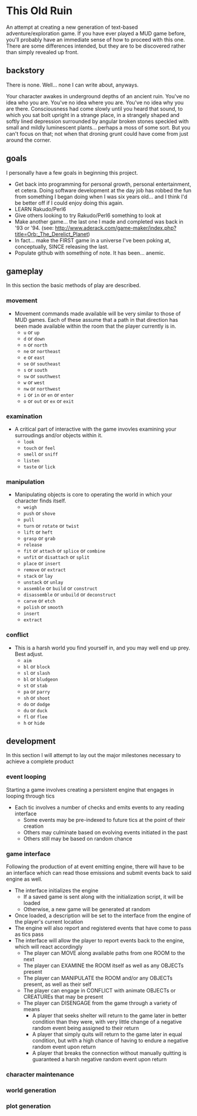 # This Old Ruin
An attempt at creating a new generation of text-based adventure/exploration game.  If you have ever played a MUD game before, you'll probably have an immediate sense of how to proceed with this one.  There are some differences intended, but they are to be discovered rather than simply revealed up front.

## backstory
There is none.  Well... none I can write about, anyways.

Your character awakes in underground depths of an ancient ruin.  You've no idea who you are.  You've no idea where you are.  You've no idea why you are there.  Consciousness had come slowly until you heard that sound, to which you sat bolt upright in a strange place, in a strangely shaped and softly lined depression surrounded by angular broken stones speckled with small and mildly luminescent plants... perhaps a moss of some sort.  But you can't focus on that; not when that droning grunt could have come from just around the corner.

## goals
I personally have a few goals in beginning this project.
* Get back into programming for personal growth, personal entertainment, et cetera.  Doing software development at the day job has robbed the fun from something I began doing when I was six years old... and I think I'd be better off if I could enjoy doing this again.
* LEARN Rakudo/Perl6
* Give others looking to try Rakudo/Perl6 something to look at
* Make another game... the last one I made and completed was back in '93 or '94. (see: http://www.aderack.com/game-maker/index.php?title=Orb:_The_Derelict_Planet)
* In fact... make the FIRST game in a universe I've been poking at, conceptually, SINCE releasing the last.
* Populate github with something of note.  It has been... anemic.

## gameplay
In this section the basic methods of play are described.
### movement
* Movement commands made available will be very similar to those of MUD games. Each of these assume that a path in that direction has been made available within the room that the player currently is in.
  * `u` or `up` 
  * `d` or `down`
  * `n` or `north`
  * `ne` or `northeast`
  * `e` or `east`
  * `se` or `southeast`
  * `s` or `south`
  * `sw` or `southwest`
  * `w` or `west`
  * `nw` or `northwest`
  * `i` or `in` or `en` or `enter`
  * `o` or `out` or `ex` or `exit`

### examination
* A critical part of interactive with the game invovles examining your surroudings and/or objects within it.
  * `look`
  * `touch` or `feel`
  * `smell` or `sniff`
  * `listen`
  * `taste` or `lick`
  
### manipulation
* Manipulating objects is core to operating the world in which your character finds itself.
  * `weigh`
  * `push` or `shove`
  * `pull`
  * `turn` or `rotate` or `twist`
  * `lift` or `heft`
  * `grasp` or `grab`
  * `release`
  * `fit` or `attach` or `splice` or `combine`
  * `unfit` or `disattach` or `split` 
  * `place` or `insert`
  * `remove` or `extract`
  * `stack` or `lay`
  * `unstack` or `unlay`
  * `assemble` or `build` or `construct`
  * `disassemble` or `unbuild` or `deconstruct`
  * `carve` or `etch`
  * `polish` or `smooth`
  * `insert`
  * `extract`
  

### conflict
* This is a harsh world you find yourself in, and you may well end up prey.  Best adjust.
  * `aim` 
  * `bl` or `block`
  * `sl` or `slash`
  * `bl` or `bludgeon`
  * `st` or `stab`
  * `pa` or `parry`
  * `sh` or `shoot`
  * `do` or `dodge`
  * `du` or `duck`
  * `fl` or `flee`
  * `h` or `hide`

## development
In this section I will attempt to lay out the major milestones necessary to achieve a complete product

### event looping
Starting a game involves creating a persistent engine that engages in looping through tics
* Each tic involves a number of checks and emits events to any reading interface
  * Some events may be pre-indexed to future tics at the point of their creation
  * Others may culminate based on evolving events initiated in the past
  * Others still may be based on random chance

### game interface
Following the production of at event emitting engine, there will have to be an interface which can read those emissions and submit events back to said engine as well.
* The interface initializes the engine
  * If a saved game is sent along with the initialization script, it will be loaded
  * Otherwise, a new game will be generated at random
* Once loaded, a description will be set to the interface from the engine of the player's current location
* The engine will also report and registered events that have come to pass as tics pass
* The interface will allow the player to report events back to the engine, which will react accordingly
  * The player can MOVE along available paths from one ROOM to the next
  * The player can EXAMINE the ROOM itself as well as any OBJECTs present
  * The player can MANIPULATE the ROOM and/or any OBJECTs present, as well as their self 
  * The player can engage in CONFLICT with animate OBJECTs or CREATUREs that may be present
  * The player can DISENGAGE from the game through a variety of means
    * A player that seeks shelter will return to the game later in better condition than they were, with very little change of a negative random event being assigned to their return
    * A player that simply quits will return to the game later in equal condition, but with a high chance of having to endure a negative random event upon return
    * A player that breaks the connection without manually quitting is guaranteed a harsh negative random event upon return
 
### character maintenance
### world generation
### plot generation
